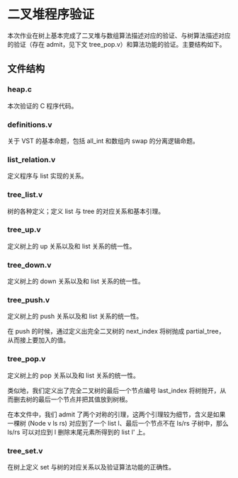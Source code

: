 # 二叉堆程序验证

本次作业在树上基本完成了二叉堆与数组算法描述对应的验证、与树算法描述对应的验证（存在 admit，见下文 tree_pop.v）和算法功能的验证。主要结构如下。

## 文件结构

### heap.c

本次验证的 C 程序代码。

### definitions.v

关于 VST 的基本命题，包括 all_int 和数组内 swap 的分离逻辑命题。

### list_relation.v

定义程序与 list 实现的关系。

### tree_list.v

树的各种定义；定义 list 与 tree 的对应关系和基本引理。

### tree_up.v

定义树上的 up 关系以及和 list 关系的统一性。

### tree_down.v

定义树上的 down 关系以及和 list 关系的统一性。

### tree_push.v

定义树上的 push 关系以及和 list 关系的统一性。

在 push 的时候，通过定义出完全二叉树的 next_index 将树抛成 partial_tree，从而接上要加入的值。

### tree_pop.v

定义树上的 pop 关系以及和 list 关系的统一性。

类似地，我们定义出了完全二叉树的最后一个节点编号 last_index 将树抛开，从而删去树的最后一个节点并把其值放到树根。

在本文件中，我们 admit 了两个对称的引理，这两个引理较为细节，含义是如果一棵树 (Node v ls rs) 对应到了一个 list l、最后一个节点不在 ls/rs 子树中，那么 ls/rs 可以对应到 l 删除末尾元素所得到的 list l' 上。

### tree_set.v

在树上定义 set 与树的对应关系以及验证算法功能的正确性。